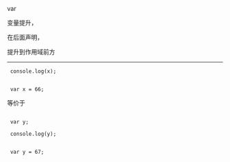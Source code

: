 var

变量提升，


在后面声明，

提升到作用域前方



<hr>

```
 console.log(x);


 var x = 66;
```

等价于


```

 var y;

 console.log(y);


 var y = 67;

 ```